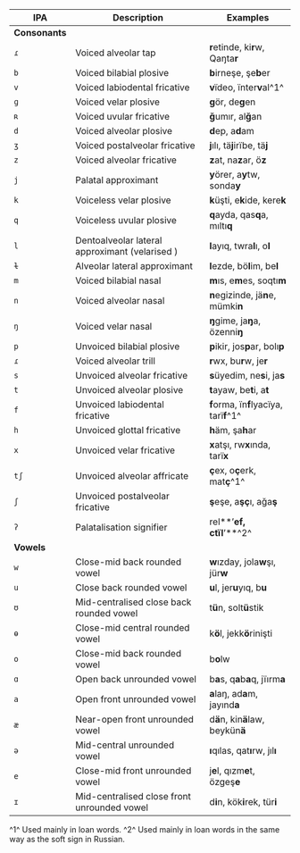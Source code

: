 IPA | Description | Examples
--- | --- | ---
**Consonants** | |
`ɾ`  | Voiced alveolar tap | **r**etinde, ki**r**w, Qaŋta**r**
`b`  | Voiced bilabial plosive | **b**irneşe, şe**b**er
`v`  | Voiced labiodental fricative | **v**ïdeo, ïnter**v**al^1^
`ɡ`  | Voiced velar plosive | **g**ör, de**g**en
`ʀ`  | Voiced uvular fricative | **ğ**umır, al**ğ**an
`d`  | Voiced alveolar plosive | **d**ep, a**d**am
`ʒ`  | Voiced postalveolar fricative | **j**ılı, tä**j**irïbe, tä**j**
`z`  | Voiced alveolar fricative | **z**at, na**z**ar, ö**z**
`j`  | Palatal approximant | **y**örer, a**y**tw, sonda**y**
`k`  | Voiceless velar plosive | **k**üşti, e**k**ide, kere**k**
`q`  | Voiceless uvular plosive | **q**ayda, qas**q**a, mıltı**q**
`l`  | Dentoalveolar lateral approximant (velarised ) | **l**ayıq, twra**l**ı, o**l**
`ɫ`  | Alveolar lateral approximant | **l**ezde, bö**l**im, be**l**
`m`  | Voiced bilabial nasal | **m**ıs, e**m**es, soqtı**m**
`n`  | Voiced alveolar nasal | **n**egizinde, jä**n**e, mümki**n**
`ŋ`  | Voiced velar nasal | **ŋ**gime, ja**ŋ**a, özenni**ŋ**
`p`  | Unvoiced bilabial plosive | **p**ikir, jos**p**ar, bolı**p**
`ɾ`  | Voiced alveolar trill | **r**wx, bu**r**w, je**r**
`s`  | Unvoiced alveolar fricative | **s**üyedim, ne**s**i, ja**s**
`t`  | Unvoiced alveolar plosive | **t**ayaw, be**t**i, a**t**
`f`  | Unvoiced labiodental fricative | **f**orma, ïn**f**lyacïya, tarï**f**^1^
`h`  | Unvoiced glottal fricative | **h**äm, şa**h**ar
`x`  | Unvoiced velar fricative | **x**atşı, rw**x**ında, tarï**x**
`tʃ` | Unvoiced alveolar affricate | **ç**ex, o**ç**erk, mat**ç**^1^
`ʃ`  | Unvoiced postalveolar fricative | **ş**eşe, a**şç**ı, ağa**ş**
`ʔ`  | Palatalisation signifier | rel**’**ef, ctïl**’**^2^
**Vowels** | |
`w`  | Close-mid back rounded vowel | **w**ızday, jola**w**şı, jür**w**
`u`  | Close back rounded vowel | **u**l, jer**u**yıq, b**u**
`ʊ`  | Mid-centralised close back rounded vowel | t**ü**n, solt**ü**stik
`ɵ`  | Close-mid central rounded vowel | k**ö**l, jekk**ö**rinişti
`o`  | Close-mid back rounded vowel | b**o**lw
`ɑ`  | Open back unrounded vowel | b**a**s, q**a**b**a**q, jïırm**a**
`a`  | Open front unrounded vowel | **a**laŋ, ad**a**m, jayınd**a**
`æ`  | Near-open front unrounded vowel | d**ä**n, kin**ä**law, beykün**ä**
`ə`  | Mid-central unrounded vowel | **ı**qılas, qat**ı**rw, jıl**ı**
`e`  | Close-mid front unrounded vowel | j**e**l, qızm**e**t, özgeş**e**
`ɪ`  | Mid-centralised close front unrounded vowel | d**i**n, kök**i**rek, tür**i**

^1^ Used mainly in loan words.
^2^ Used mainly in loan words in the same way as the soft sign in Russian.